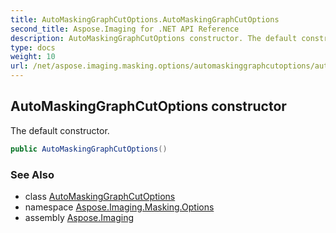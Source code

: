 ```yaml
---
title: AutoMaskingGraphCutOptions.AutoMaskingGraphCutOptions
second_title: Aspose.Imaging for .NET API Reference
description: AutoMaskingGraphCutOptions constructor. The default constructor
type: docs
weight: 10
url: /net/aspose.imaging.masking.options/automaskinggraphcutoptions/automaskinggraphcutoptions/
---
```

## AutoMaskingGraphCutOptions constructor

The default constructor.

```csharp
public AutoMaskingGraphCutOptions()
```

### See Also

* class [AutoMaskingGraphCutOptions](../)
* namespace [Aspose.Imaging.Masking.Options](../../automaskinggraphcutoptions/)
* assembly [Aspose.Imaging](../../../)


